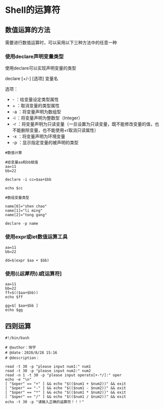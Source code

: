 # Shell的运算符

## 数值运算的方法

需要进行数值运算时，可以采用以下三种方法中的任意一种

### 使用declare声明变量类型

使用declare可以实现声明变量的类型

declare [+/-] [选项] 变量名

选项：
- \- ：给变量设定类型属性
- \+ ：取消变量的类型属性
- -a ：将变量声明为数组型
- -i ：将变量声明为整数型（Integer）
- -r
  ：将变量声明为只读变量（一旦设置为只读变量，既不能修改变量的值，也不能删除变量，也不能使用+r取消只读属性）
- -x ：将变量声明为环境变量
- -p ：显示指定变量的被声明的类型

```shell
#数值计算

#给变量aa和bb赋值
aa=11
bb=22

declare -i cc=$aa+$bb

echo $cc
```

```shell
#数组变量类型

name[0]="shen chao"
name[1]="li ming"
name[2]="tong gang"

declare -p name
```

### 使用expr或let数值运算工具

```shell
aa=11
bb=22

dd=$(expr $aa + $bb)
```

### 使用$((运算符))或$[运算符]

```shell
aa=11
bb=22
ff=$(($aa+$bb))
echo $ff

gg=$[ $aa+$bb ]
echo $gg
```

## 四则运算

```shell
#!/bin/bash
 
# @author：恒宇
# @date：2020/8/28 15:16
# @description：

read -t 30 -p "please input num1:" num1
read -t 30 -p "please input num2:" num2
read -n 1 -t 30 -p "please input operato[+-*/]:" oper
echo -e "\n"
[ "$oper" == "+" ] && echo "$(($num1 + $num2))" && exit
[ "$oper" == "-" ] && echo "$(($num1 - $num2))" && exit
[ "$oper" == "*" ] && echo "$(($num1 * $num2))" && exit
[ "$oper" == "/" ] && echo "$(($num1 / $num2))" && exit
echo -t 30 -p "请输入正确的运算符！！！"

```

